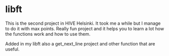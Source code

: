 # libft
This is the second  project in HIVE Helsinki. It took me a while but I manage to do it with max points. 
Really fun project and it helps you to learn a lot how the functions work and how to use them.

Added in my libft also a get_next_line project and other function that are useful.
